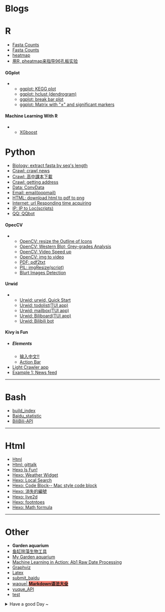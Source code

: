 # Blogs

  # R
  - [Fasta Counts](fasta_counts_ex.html)
  - [Fasta Counts](fasta_counts_ex.html)
  - [heatmap](heatmap.html)
  - [用R, pheatmap来指导96孔板实验](R_Plate_tricks.html)
  #### GGplot
  -
    - [ggplot: KEGG plot](ggplot_KEGG.html)
    - [ggplot: hclust (dendrogram)](ggplot_hclust.html)
    - [ggplot: break bar plot](ggplot_split.html)
    - [ggplot: Matrix with "±" and significant markers](ggplot_NRPlot.html)
  #### Machine Learning With R
  -
    - [XGboost](R_XGboost.html)

  # Python
  - [Biology: extract fasta by seq's length](python_seqlen.html)
  - [Crawl: crawl news](Python-crawl_news.html)
  - [Crawl: 高中課本下載](Python_cw_book.html)
  - [Crawl: getting address](python_loc_get.html)
  - [Data:  ConvData](ConvData_python.html)
  - [Email: email(popmail)](Python_email.html)
  - [HTML:  download html to pdf to png](Python_down_ht2pdf2png.html)
  - [Internet:  url Responding time acquiring](Py_url_Rtime.html)
  - [IP:  IP to Loc(scripts)](Python_IP_Loc.html)
  - [QQ:  QQbot](Python-QQbot.html)

  #### OpecCV
  -
    - [OpenCV:  resize the Outline of Icons](Python-resizeOutline.html)
    - [OpenCV:  Western Blot; Grey-grades Analysis](Python_WBA.html)
    - [OpenCV:  Video Speed up](Py_openCV_speed.html)
    - [OpenCV:  img to video](Py_img2video.html)
    - [PDF: pdf2txt](pdf2txt.html)
    - [PIL: imgResize(script)](Python_imgResize.html)
    - [Blurt Images Detection](OpenCV_BlurtDetect.html)
  #### Urwid
  -
    - [Urwid: urwid, Quick Start](Python-urwid-Quick.html)
    - [Urwid: todolist(TUI app)](Python_todolist.html)
    - [Urwid: mailbox(TUI app)](Python-TUI-mailbox.html)
    - [Urwid: Biliboard(TUI app)](Urwid-Biliboard.html)
    - [Urwid: Bilibili bot](Python_Bilibot.html)
  #### Kivy is Fun
  - ##### Elements
    - [输入中文!!](Kivy_chinese.html)
    - [Action Bar](Kivy_actionbar.html)
  - [Light Crawler app](Kivy_note1.html)
  - [Example 1: News feed](Kivy_newfeed.html)
  ---

  # Bash
  - [build_index](build_index.html)
  - [Baidu_statistic](Baidu_statistic.html)
  - [BiliBili-API](BiliBili-API.html)
  ---
  # Html
  - [Html](Html.html)
  - [Html: gittalk](Html_gittalk.html)
  - [Hexo Is Fun!](Hexo_gitpage.html)
  - [Hexo: Weather Widget](Hexo_widget_weather.html)
  - [Hexo: Local Search](Hexo_search.html)
  - [Hexo: Code Block-- Mac style code block](Hexo_code.html)
  - [Hexo: 消失的編號](Hexo_list.html)
  - [Hexo: live2d](Hexo_live2d.html)
  - [Hexo: footntoes](Hexo_footnotes.html)
  - [Hexo: Math formula](Hexo_math.html)

  ---
  # Other
  - **Garden aquarium**
  - [鱼缸除藻生物工具](tank_notes.html)
  - [My Garden aquarium](tank1.html)
  - [Machine Learning in Action: Ab1 Raw Date Processing](R_abi_re.html)
  - [Graphviz](Graphviz.html)
  - [Latex](Latex.html)
  - [submit_baidu](submit_baidu.html)
  - [waque| <span style="background:salmon">**Markdown语法大全**</span>](waque.html)
  - [yuque_API](yuque_API.html)
  - [test](test.html)

  <details  >
  <summary>Have a good Day ~ </summary>
  <li>
    <a href="Post_1.html">= =; My bad 2020/6/22</a>
  </li>
  <li>
    <a href="Post_2.html">When I want to die 2020/7/14</a>
  </li>
  </details>

  <style type='text/css'>
  nav a {
    display: block;
  }
  summary {
    cursor: pointer;
  }
  summary::-webkit-details-marker {
    display: none;
  }
  </style>
